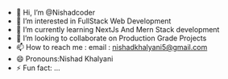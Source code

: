 - 👋 Hi, I’m @Nishadcoder
- 👀 I’m interested in FullStack Web Development
- 🌱 I’m currently learning NextJs And Mern Stack development
- 💞️ I’m looking to collaborate on Production Grade Projects
- 📫 How to reach me : email : nishadkhalyani5@gmail.com
- 😄 Pronouns:Nishad Khalyani
- ⚡ Fun fact: ...

<!---
Nishadcoder/Nishadcoder is a ✨ special ✨ repository because its `README.md` (this file) appears on your GitHub profile.
You can click the Preview link to take a look at your changes.
--->
